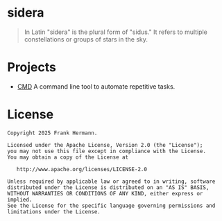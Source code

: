# sidera

> In Latin "sidera" is the plural form of "sidus." It refers to multiple constellations or groups of stars in the sky.

# Projects

- [CMD](cmd/README.md) A command line tool to automate repetitive tasks.

# License

```
Copyright 2025 Frank Hermann.

Licensed under the Apache License, Version 2.0 (the "License");
you may not use this file except in compliance with the License.
You may obtain a copy of the License at

   http://www.apache.org/licenses/LICENSE-2.0

Unless required by applicable law or agreed to in writing, software
distributed under the License is distributed on an "AS IS" BASIS,
WITHOUT WARRANTIES OR CONDITIONS OF ANY KIND, either express or implied.
See the License for the specific language governing permissions and
limitations under the License.
```
